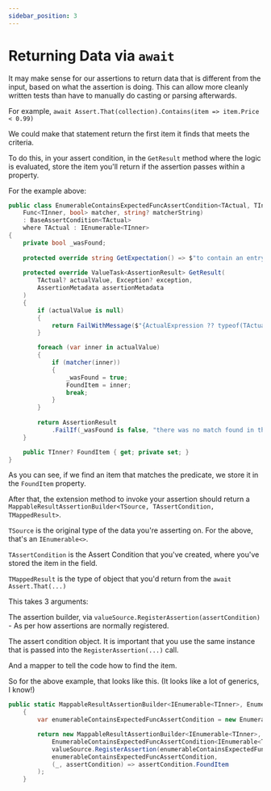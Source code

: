```yaml
---
sidebar_position: 3
---
```


# Returning Data via `await`

It may make sense for our assertions to return data that is different from the input, based on what the assertion is doing. This can allow more cleanly written tests than have to manually do casting or parsing afterwards.

For example, `await Assert.That(collection).Contains(item => item.Price < 0.99)`

We could make that statement return the first item it finds that meets the criteria.

To do this, in your assert condition, in the `GetResult` method where the logic is evaluated, store the item you'll return if the assertion passes within a property.

For the example above:

```csharp
public class EnumerableContainsExpectedFuncAssertCondition<TActual, TInner>(
    Func<TInner, bool> matcher, string? matcherString)
    : BaseAssertCondition<TActual>
    where TActual : IEnumerable<TInner>
{
    private bool _wasFound;
    
    protected override string GetExpectation() => $"to contain an entry matching {matcherString ?? "null"}";
    
    protected override ValueTask<AssertionResult> GetResult(
        TActual? actualValue, Exception? exception,
        AssertionMetadata assertionMetadata
    )
    {
        if (actualValue is null)
        {
            return FailWithMessage($"{ActualExpression ?? typeof(TActual).Name} is null");
        }

        foreach (var inner in actualValue)
        {
            if (matcher(inner))
            {
                _wasFound = true;
                FoundItem = inner;
                break;
            }
        }
        
        return AssertionResult
            .FailIf(_wasFound is false, "there was no match found in the collection");
    }

    public TInner? FoundItem { get; private set; }
}
```

As you can see, if we find an item that matches the predicate, we store it in the `FoundItem` property.

After that, the extension method to invoke your assertion should return a `MappableResultAssertionBuilder<TSource, TAssertCondition, TMappedResult>`.

`TSource` is the original type of the data you're asserting on. For the above, that's an `IEnumerable<>`.

`TAssertCondition` is the Assert Condition that you've created, where you've stored the item in the field.

`TMappedResult` is the type of object that you'd return from the `await Assert.That(...)`

This takes 3 arguments:

The assertion builder, via `valueSource.RegisterAssertion(assertCondition)` - As per how assertions are normally registered.

The assert condition object. It is important that you use the same instance that is passed into the `RegisterAssertion(...)` call.

And a mapper to tell the code how to find the item.

So for the above example, that looks like this. (It looks like a lot of generics, I know!)

```csharp
public static MappableResultAssertionBuilder<IEnumerable<TInner>, EnumerableContainsExpectedFuncAssertCondition<IEnumerable<TInner>, TInner>, TInner> Contains<TInner>(this IValueSource<IEnumerable<TInner>> valueSource, Func<TInner, bool> matcher, [CallerArgumentExpression(nameof(matcher))] string doNotPopulateThisValue = null)
    {
        var enumerableContainsExpectedFuncAssertCondition = new EnumerableContainsExpectedFuncAssertCondition<IEnumerable<TInner>, TInner>(matcher, doNotPopulateThisValue);

        return new MappableResultAssertionBuilder<IEnumerable<TInner>,
            EnumerableContainsExpectedFuncAssertCondition<IEnumerable<TInner>, TInner>, TInner>(
            valueSource.RegisterAssertion(enumerableContainsExpectedFuncAssertCondition, [doNotPopulateThisValue]),
            enumerableContainsExpectedFuncAssertCondition,
            (_, assertCondition) => assertCondition.FoundItem
        );
    }
```